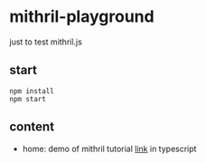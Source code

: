 # mithril-playground
just to test mithril.js

## start

```
npm install
npm start
```

## content

- home:  demo of mithril tutorial [link](http://mithril.js.org/simple-application.html) in typescript